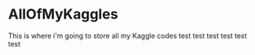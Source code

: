# AllOfMyKaggles
This is where i'm going to store all my Kaggle codes
test
test
test
test
test
test
